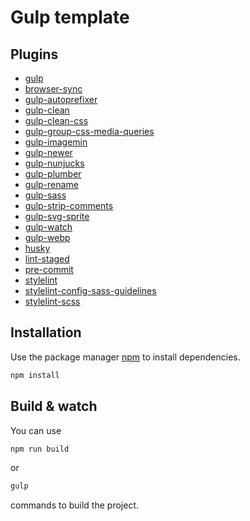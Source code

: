 # Gulp template

## Plugins
- [gulp](https://gulpjs.com/)
- [browser-sync](https://browsersync.io/)
- [gulp-autoprefixer](https://www.npmjs.com/package/gulp-autoprefixer)
- [gulp-clean](https://www.npmjs.com/package/gulp-clean)
- [gulp-clean-css](https://www.npmjs.com/package/gulp-clean-css)
- [gulp-group-css-media-queries](https://www.npmjs.com/package/gulp-group-css-media-queries)
- [gulp-imagemin](https://www.npmjs.com/package/gulp-imagemin)
- [gulp-newer](https://www.npmjs.com/package/gulp-newer)
- [gulp-nunjucks](https://www.npmjs.com/package/gulp-nunjucks)
- [gulp-plumber](https://www.npmjs.com/package/gulp-plumber)
- [gulp-rename](https://www.npmjs.com/package/gulp-rename)
- [gulp-sass](https://www.npmjs.com/package/gulp-sass)
- [gulp-strip-comments](https://www.npmjs.com/package/gulp-strip-comments)
- [gulp-svg-sprite](https://www.npmjs.com/package/gulp-svg-sprite)
- [gulp-watch](https://www.npmjs.com/package/gulp-watch)
- [gulp-webp](https://www.npmjs.com/package/gulp-webp)
- [husky](https://www.npmjs.com/package/husky)
- [lint-staged](https://www.npmjs.com/package/lint-staged)
- [pre-commit](https://www.npmjs.com/package/pre-commit)
- [stylelint](https://www.npmjs.com/package/stylelint)
- [stylelint-config-sass-guidelines](https://www.npmjs.com/package/stylelint-config-sass-guidelines)
- [stylelint-scss](https://www.npmjs.com/package/stylelint-scss)

## Installation
Use the package manager [npm](https://www.npmjs.com/) to install dependencies.
```bash
npm install
```

## Build & watch
You can use
```bash
npm run build
```

or

```bash
gulp
```

commands to build the project.
